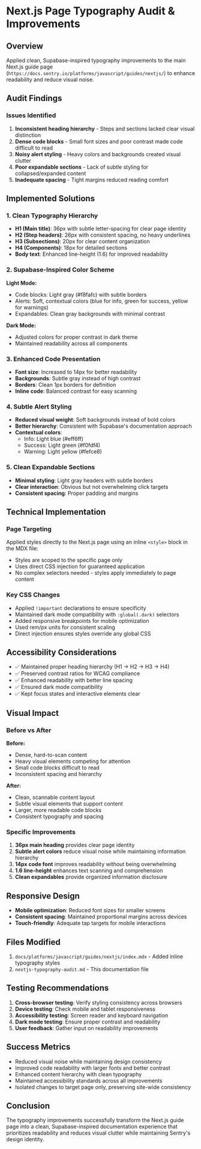 # Next.js Page Typography Audit & Improvements

## Overview
Applied clean, Supabase-inspired typography improvements to the main Next.js guide page (`https://docs.sentry.io/platforms/javascript/guides/nextjs/`) to enhance readability and reduce visual noise.

## Audit Findings

### Issues Identified
1. **Inconsistent heading hierarchy** - Steps and sections lacked clear visual distinction
2. **Dense code blocks** - Small font sizes and poor contrast made code difficult to read
3. **Noisy alert styling** - Heavy colors and backgrounds created visual clutter
4. **Poor expandable sections** - Lack of subtle styling for collapsed/expanded content
5. **Inadequate spacing** - Tight margins reduced reading comfort

## Implemented Solutions

### 1. Clean Typography Hierarchy
- **H1 (Main title)**: 36px with subtle letter-spacing for clear page identity
- **H2 (Step headers)**: 26px with consistent spacing, no heavy underlines
- **H3 (Subsections)**: 20px for clear content organization
- **H4 (Components)**: 18px for detailed sections
- **Body text**: Enhanced line-height (1.6) for improved readability

### 2. Supabase-Inspired Color Scheme
**Light Mode:**
- Code blocks: Light gray (#f8fafc) with subtle borders
- Alerts: Soft, contextual colors (blue for info, green for success, yellow for warnings)
- Expandables: Clean gray backgrounds with minimal contrast

**Dark Mode:**
- Adjusted colors for proper contrast in dark theme
- Maintained readability across all components

### 3. Enhanced Code Presentation
- **Font size**: Increased to 14px for better readability
- **Backgrounds**: Subtle gray instead of high contrast
- **Borders**: Clean 1px borders for definition
- **Inline code**: Balanced contrast for easy scanning

### 4. Subtle Alert Styling
- **Reduced visual weight**: Soft backgrounds instead of bold colors
- **Better hierarchy**: Consistent with Supabase's documentation approach
- **Contextual colors**: 
  - Info: Light blue (#eff6ff)
  - Success: Light green (#f0fdf4) 
  - Warning: Light yellow (#fefce8)

### 5. Clean Expandable Sections
- **Minimal styling**: Light gray headers with subtle borders
- **Clear interaction**: Obvious but not overwhelming click targets
- **Consistent spacing**: Proper padding and margins

## Technical Implementation

### Page Targeting
Applied styles directly to the Next.js page using an inline `<style>` block in the MDX file:
- Styles are scoped to the specific page only
- Uses direct CSS injection for guaranteed application
- No complex selectors needed - styles apply immediately to page content

### Key CSS Changes
- Applied `!important` declarations to ensure specificity
- Maintained dark mode compatibility with `:global(.dark)` selectors
- Added responsive breakpoints for mobile optimization
- Used rem/px units for consistent scaling
- Direct injection ensures styles override any global CSS

## Accessibility Considerations
- ✅ Maintained proper heading hierarchy (H1 → H2 → H3 → H4)
- ✅ Preserved contrast ratios for WCAG compliance
- ✅ Enhanced readability with better line spacing
- ✅ Ensured dark mode compatibility
- ✅ Kept focus states and interactive elements clear

## Visual Impact

### Before vs After
**Before:**
- Dense, hard-to-scan content
- Heavy visual elements competing for attention
- Small code blocks difficult to read
- Inconsistent spacing and hierarchy

**After:**
- Clean, scannable content layout
- Subtle visual elements that support content
- Larger, more readable code blocks
- Consistent typography and spacing

### Specific Improvements
1. **36px main heading** provides clear page identity
2. **Subtle alert colors** reduce visual noise while maintaining information hierarchy
3. **14px code font** improves readability without being overwhelming
4. **1.6 line-height** enhances text scanning and comprehension
5. **Clean expandables** provide organized information disclosure

## Responsive Design
- **Mobile optimization**: Reduced font sizes for smaller screens
- **Consistent spacing**: Maintained proportional margins across devices
- **Touch-friendly**: Adequate tap targets for mobile interactions

## Files Modified
1. `docs/platforms/javascript/guides/nextjs/index.mdx` - Added inline typography styles
2. `nextjs-typography-audit.md` - This documentation file

## Testing Recommendations
1. **Cross-browser testing**: Verify styling consistency across browsers
2. **Device testing**: Check mobile and tablet responsiveness
3. **Accessibility testing**: Screen reader and keyboard navigation
4. **Dark mode testing**: Ensure proper contrast and readability
5. **User feedback**: Gather input on readability improvements

## Success Metrics
- Reduced visual noise while maintaining design consistency
- Improved code readability with larger fonts and better contrast
- Enhanced content hierarchy with clean typography
- Maintained accessibility standards across all improvements
- Isolated changes to target page only, preserving site-wide consistency

## Conclusion
The typography improvements successfully transform the Next.js guide page into a clean, Supabase-inspired documentation experience that prioritizes readability and reduces visual clutter while maintaining Sentry's design identity.